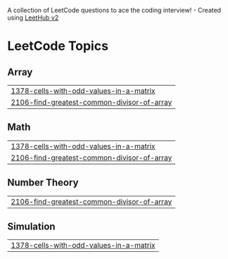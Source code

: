 A collection of LeetCode questions to ace the coding interview! - Created using [LeetHub v2](https://github.com/arunbhardwaj/LeetHub-2.0)
<!---LeetCode Topics Start-->
# LeetCode Topics
## Array
|  |
| ------- |
| [1378-cells-with-odd-values-in-a-matrix](https://github.com/VISHALKANNAN070/LEETCODE/tree/master/1378-cells-with-odd-values-in-a-matrix) |
| [2106-find-greatest-common-divisor-of-array](https://github.com/VISHALKANNAN070/LEETCODE/tree/master/2106-find-greatest-common-divisor-of-array) |
## Math
|  |
| ------- |
| [1378-cells-with-odd-values-in-a-matrix](https://github.com/VISHALKANNAN070/LEETCODE/tree/master/1378-cells-with-odd-values-in-a-matrix) |
| [2106-find-greatest-common-divisor-of-array](https://github.com/VISHALKANNAN070/LEETCODE/tree/master/2106-find-greatest-common-divisor-of-array) |
## Number Theory
|  |
| ------- |
| [2106-find-greatest-common-divisor-of-array](https://github.com/VISHALKANNAN070/LEETCODE/tree/master/2106-find-greatest-common-divisor-of-array) |
## Simulation
|  |
| ------- |
| [1378-cells-with-odd-values-in-a-matrix](https://github.com/VISHALKANNAN070/LEETCODE/tree/master/1378-cells-with-odd-values-in-a-matrix) |
<!---LeetCode Topics End-->